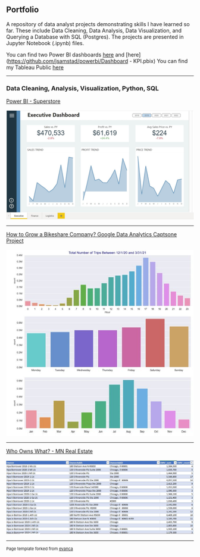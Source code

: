 ## Portfolio
A repository of data analyst projects demonstrating skills I have learned so far. These include Data Cleaning, Data Analysis, Data Visualization, and Querying a Database with SQL (Postgres). The projects are presented in Jupyter Notebook (.ipynb) files.

You can find two Power BI dashboards [here](https://github.com/jsamstad/powerbi/Dashboard.pbix) and [here](https://github.com/jsamstad/powerbi/Dashboard - KPI.pbix)
You can find my Tableau Public [here](https://public.tableau.com/app/profile/john.samstad)

---

### Data Cleaning, Analysis, Visualization, Python, SQL

[Power BI - Superstore](https://photos.app.goo.gl/6D6mf5U7NebL4pDv9)
\
\
<img src="images/Screenshot.jpg?raw=true"/>

---
[How to Grow a Bikeshare Company?  Google Data Analytics Captsone Project](https://github.com/jsamstad/Google-Case-Study)
\
\
<img src="images/bikeshare.JPG?raw=true"/>

---
[Who Owns What? - MN Real Estate](https://github.com/jsamstad/TCRealEstate)
\
\
<img src="images/mnrealestate.JPG?raw=true"/>



---
<p style="font-size:11px">Page template forked from <a href="https://github.com/evanca/quick-portfolio">evanca</a></p>
<!-- Remove above link if you don't want to attibute -->
